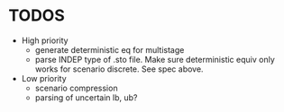 # TODOS

- High priority
    -  generate deterministic eq for multistage
    -  parse INDEP type of .sto file. Make sure deterministic equiv only works for scenario discrete. See spec above.
- Low priority
    -  scenario compression
    -  parsing of uncertain lb, ub?